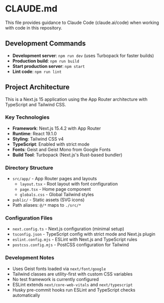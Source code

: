 # CLAUDE.md

This file provides guidance to Claude Code (claude.ai/code) when working with code in this repository.

## Development Commands

- **Development server**: `npm run dev` (uses Turbopack for faster builds)
- **Production build**: `npm run build`
- **Start production server**: `npm start`
- **Lint code**: `npm run lint`

## Project Architecture

This is a Next.js 15 application using the App Router architecture with TypeScript and Tailwind CSS.

### Key Technologies
- **Framework**: Next.js 15.4.2 with App Router
- **Runtime**: React 19.1.0
- **Styling**: Tailwind CSS v4
- **TypeScript**: Enabled with strict mode
- **Fonts**: Geist and Geist Mono from Google Fonts
- **Build Tool**: Turbopack (Next.js's Rust-based bundler)

### Directory Structure
- `src/app/` - App Router pages and layouts
  - `layout.tsx` - Root layout with font configuration
  - `page.tsx` - Home page component
  - `globals.css` - Global Tailwind styles
- `public/` - Static assets (SVG icons)
- Path aliases: `@/*` maps to `./src/*`

### Configuration Files
- `next.config.ts` - Next.js configuration (minimal setup)
- `tsconfig.json` - TypeScript config with strict mode and Next.js plugin
- `eslint.config.mjs` - ESLint with Next.js and TypeScript rules
- `postcss.config.mjs` - PostCSS configuration for Tailwind

### Development Notes
- Uses Geist fonts loaded via `next/font/google`
- Tailwind classes are utility-first with custom CSS variables
- No test framework is currently configured
- ESLint extends `next/core-web-vitals` and `next/typescript`
- Husky pre-commit hooks run ESLint and TypeScript checks automatically